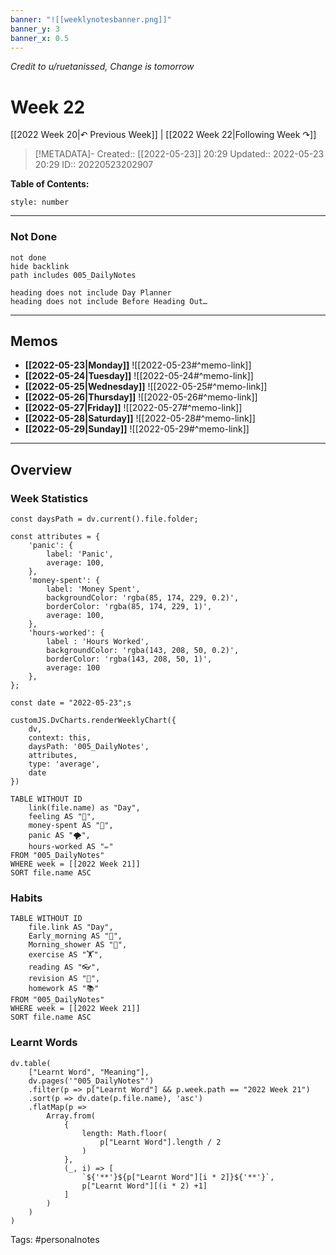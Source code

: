 ```yaml
---
banner: "![[weeklynotesbanner.png]]"
banner_y: 3
banner_x: 0.5
---
```

*Credit to u/ruetanissed, Change is tomorrow*

# Week 22

[[2022 Week 20|↶ Previous Week]] | [[2022 Week 22|Following Week ↷]]

> [!METADATA]-
> Created:: [[2022-05-23]] 20:29
> Updated:: 2022-05-23 20:29
> ID:: 20220523202907

**Table of Contents:**
```toc
style: number
```

___
### Not Done

```tasks
not done
hide backlink
path includes 005_DailyNotes

heading does not include Day Planner
heading does not include Before Heading Out…
```
---
## Memos
- **[[2022-05-23|Monday]]**
	![[2022-05-23#^memo-link]]
- **[[2022-05-24|Tuesday]]**
	![[2022-05-24#^memo-link]]
- **[[2022-05-25|Wednesday]]**
	![[2022-05-25#^memo-link]]
- **[[2022-05-26|Thursday]]**
	![[2022-05-26#^memo-link]]
- **[[2022-05-27|Friday]]**
	![[2022-05-27#^memo-link]]
- **[[2022-05-28|Saturday]]**
	![[2022-05-28#^memo-link]]
- **[[2022-05-29|Sunday]]**
	![[2022-05-29#^memo-link]]
---
## Overview
### Week Statistics
```dataviewjs
const daysPath = dv.current().file.folder;

const attributes = {
	'panic': {
		label: 'Panic',
		average: 100,
	},
	'money-spent': {
		label: 'Money Spent',
		backgroundColor: 'rgba(85, 174, 229, 0.2)',
		borderColor: 'rgba(85, 174, 229, 1)',
		average: 100,
	},
	'hours-worked': {
		label : 'Hours Worked',
		backgroundColor: 'rgba(143, 208, 50, 0.2)',
		borderColor: 'rgba(143, 208, 50, 1)',
		average: 100
	},
};

const date = "2022-05-23";s

customJS.DvCharts.renderWeeklyChart({
	dv,
	context: this,
	daysPath: '005_DailyNotes',
	attributes,
	type: 'average',
	date
})
```

```dataview
TABLE WITHOUT ID
	link(file.name) as "Day",
	feeling AS "💭",
	money-spent AS "💸",
	panic AS "🌪️",
	hours-worked AS "✏️"
FROM "005_DailyNotes"
WHERE week = [[2022 Week 21]]
SORT file.name ASC
```

### Habits
```dataview
TABLE WITHOUT ID
	file.link AS "Day",
	Early_morning AS "🌅",
	Morning_shower AS "🚿",
	exercise AS "🏋️",
	reading AS "👓",
	revision AS "🔁",
	homework AS "📚"
FROM "005_DailyNotes"
WHERE week = [[2022 Week 21]]
SORT file.name ASC
```

### Learnt Words
```dataviewjs
dv.table(
	["Learnt Word", "Meaning"],
	dv.pages('"005_DailyNotes"')
	.filter(p => p["Learnt Word"] && p.week.path == "2022 Week 21")
	.sort(p => dv.date(p.file.name), 'asc')
	.flatMap(p =>
		Array.from(
			{
				length: Math.floor(
					p["Learnt Word"].length / 2
				)
			},
			(_, i) => [
				`${'**'}${p["Learnt Word"][i * 2]}${'**'}`,
				p["Learnt Word"][(i * 2) +1]
			]
		)
	)
)
```




Tags: #personalnotes 
